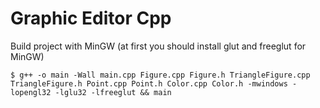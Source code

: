 # Graphic Editor Cpp

Build project with MinGW (at first you should install glut and freeglut for MinGW)

    $ g++ -o main -Wall main.cpp Figure.cpp Figure.h TriangleFigure.cpp TriangleFigure.h Point.cpp Point.h Color.cpp Color.h -mwindows -lopengl32 -lglu32 -lfreeglut && main
